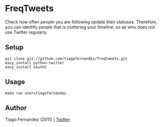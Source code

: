 FreqTweets
===

Check how often people you are following update their statuses. Therefore, you
can identify people that is cluttering your timeline, so as who does not use
Twitter regularly.


Setup
---

    git clone git://github.com/tiagofernandez/freqtweets.git
    easy_install python-twitter
    easy_install oauth2


Usage
---

    make run user=tiagofernandez


Author
---

Tiago Fernandez (2011) | [Twitter][t]

[t]: http://twitter.com/tiagofernandez